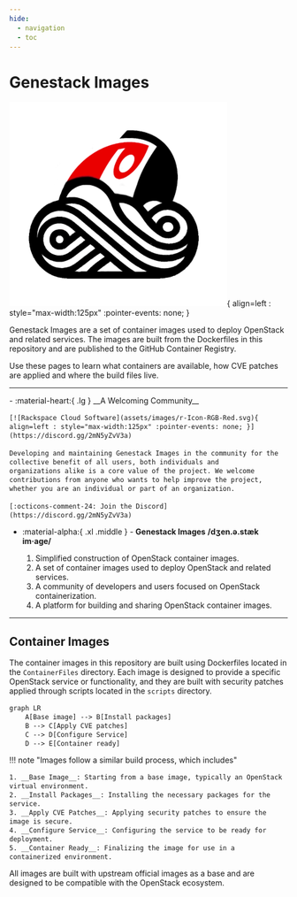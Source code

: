 ```yaml
---
hide:
  - navigation
  - toc
---
```


# Genestack Images

![Genestack Logo](assets/images/genestack-fanataguy-part-colored.webp){ align=left : style="max-width:125px" :pointer-events: none; }

Genestack Images are a set of container images used to deploy OpenStack and related services. The images are built from the
Dockerfiles in this repository and are published to the GitHub Container Registry.

Use these pages to learn what containers are available, how CVE patches are applied and where the build files live.

---

<div class="grid cards" markdown>
-   :material-heart:{ .lg } __A Welcoming Community__

    [![Rackspace Cloud Software](assets/images/r-Icon-RGB-Red.svg){ align=left : style="max-width:125px" :pointer-events: none; }](https://discord.gg/2mN5yZvV3a)

    Developing and maintaining Genestack Images in the community for the collective benefit of all users, both individuals and
    organizations alike is a core value of the project. We welcome contributions from anyone who wants to help improve the project,
    whether you are an individual or part of an organization.

    [:octicons-comment-24: Join the Discord](https://discord.gg/2mN5yZvV3a)

- :material-alpha:{ .xl .middle } - __Genestack Images__  __/dʒen.ə.stæk im·age/__

    1. Simplified construction of OpenStack container images.
    2. A set of container images used to deploy OpenStack and related services.
    3. A community of developers and users focused on OpenStack containerization.
    4. A platform for building and sharing OpenStack container images.

</div>

---

## Container Images

The container images in this repository are built using Dockerfiles located in the `ContainerFiles` directory. Each image is
designed to provide a specific OpenStack service or functionality, and they are built with security patches applied through
scripts located in the `scripts` directory.

``` mermaid
graph LR
    A[Base image] --> B[Install packages]
    B --> C[Apply CVE patches]
    C --> D[Configure Service]
    D --> E[Container ready]
```

!!! note "Images follow a similar build process, which includes"

    1. __Base Image__: Starting from a base image, typically an OpenStack virtual environment.
    2. __Install Packages__: Installing the necessary packages for the service.
    3. __Apply CVE Patches__: Applying security patches to ensure the image is secure.
    4. __Configure Service__: Configuring the service to be ready for deployment.
    5. __Container Ready__: Finalizing the image for use in a containerized environment.

All images are built with upstream official images as a base and are designed to be compatible with the OpenStack ecosystem.
